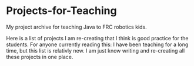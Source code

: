 # Projects-for-Teaching

My project archive for teaching Java to FRC robotics kids.


Here is a list of projects I am re-creating that I think is good practice for the students.
For anyone currently reading this:
I have been teaching for a long time, but this list is relativly new. 
I am just know writing and re-creating all these projects in one place.
